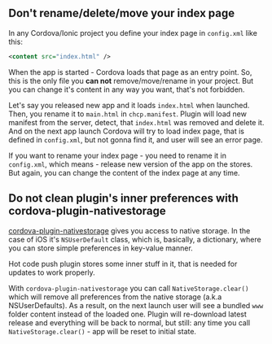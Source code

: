 ## Don't rename/delete/move your index page

In any Cordova/Ionic project you define your index page in `config.xml` like this:
```xml
<content src="index.html" />
```

When the app is started - Cordova loads that page as an entry point. So, this is the only file you **can not** remove/move/rename in your project. But you can change it's content in any way you want, that's not forbidden.

Let's say you released new app and it loads `index.html` when launched. Then, you rename it to `main.html` in `chcp.manifest`. Plugin will load new manifest from the server, detect, that `index.html` was removed and delete it. And on the next app launch Cordova will try to load index page, that is defined in `config.xml`, but not gonna find it, and user will see an error page.

If you want to rename your index page - you need to rename it in `config.xml`, which means - release new version of the app on the stores. But again, you can change the content of the index page at any time.

## Do not clean plugin's inner preferences with cordova-plugin-nativestorage

[cordova-plugin-nativestorage](https://github.com/TheCocoaProject/cordova-plugin-nativestorage) gives you access to native storage. In the case of iOS it's `NSUserDefault` class, which is, basically, a dictionary, where you can store simple preferences in key-value manner. 

Hot code push plugin stores some inner stuff in it, that is needed for updates to work properly.

With `cordova-plugin-nativestorage` you can call `NativeStorage.clear()` which will remove all preferences from the native storage (a.k.a NSUserDefaults). As a result, on the next launch user will see a bundled `www` folder content instead of the loaded one. Plugin will re-download latest release and everything will be back to normal, but still: any time you call `NativeStorage.clear()` - app will be reset to initial state.